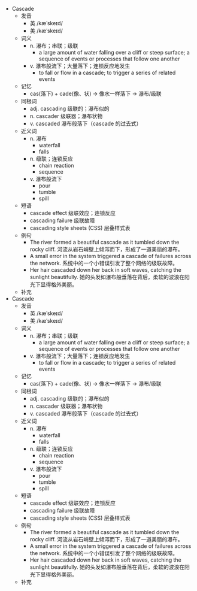 - Cascade  
  - 发音  
    - 英 /kæˈskeɪd/  
    - 美 /kæˈskeɪd/  
  - 词义  
    - n. 瀑布；串联；级联  
      - a large amount of water falling over a cliff or steep surface; a sequence of events or processes that follow one another  
    - v. 瀑布般流下；大量落下；连锁反应地发生  
      - to fall or flow in a cascade; to trigger a series of related events  
  - 记忆  
    - cas(落下) + cade(像、状) → 像水一样落下 → 瀑布/级联  
  - 同根词  
    - adj. cascading 级联的；瀑布似的  
    - n. cascader 级联器；瀑布状物  
    - v. cascaded 瀑布般落下（cascade 的过去式）  
  - 近义词  
    - n. 瀑布  
      - waterfall  
      - falls  
    - n. 级联；连锁反应  
      - chain reaction  
      - sequence  
    - v. 瀑布般流下  
      - pour  
      - tumble  
      - spill  
  - 短语  
    - cascade effect 级联效应；连锁反应  
    - cascading failure 级联故障  
    - cascading style sheets (CSS) 层叠样式表  
  - 例句  
    - The river formed a beautiful cascade as it tumbled down the rocky cliff. 河流从岩石峭壁上倾泻而下，形成了一道美丽的瀑布。  
    - A small error in the system triggered a cascade of failures across the network. 系统中的一个小错误引发了整个网络的级联故障。  
    - Her hair cascaded down her back in soft waves, catching the sunlight beautifully. 她的头发如瀑布般垂落在背后，柔软的波浪在阳光下显得格外美丽。  
  - 补充
- Cascade
  - 发音
    - 英 /kæˈskeɪd/
    - 美 /kæˈskeɪd/
  - 词义
    - n. 瀑布；串联；级联
      - a large amount of water falling over a cliff or steep surface; a sequence of events or processes that follow one another
    - v. 瀑布般流下；大量落下；连锁反应地发生
      - to fall or flow in a cascade; to trigger a series of related events
  - 记忆
    - cas(落下) + cade(像、状) → 像水一样落下 → 瀑布/级联
  - 同根词
    - adj. cascading 级联的；瀑布似的
    - n. cascader 级联器；瀑布状物
    - v. cascaded 瀑布般落下（cascade 的过去式）
  - 近义词
    - n. 瀑布
      - waterfall
      - falls
    - n. 级联；连锁反应
      - chain reaction
      - sequence
    - v. 瀑布般流下
      - pour
      - tumble
      - spill
  - 短语
    - cascade effect 级联效应；连锁反应
    - cascading failure 级联故障
    - cascading style sheets (CSS) 层叠样式表
  - 例句
    - The river formed a beautiful cascade as it tumbled down the rocky cliff. 河流从岩石峭壁上倾泻而下，形成了一道美丽的瀑布。
    - A small error in the system triggered a cascade of failures across the network. 系统中的一个小错误引发了整个网络的级联故障。
    - Her hair cascaded down her back in soft waves, catching the sunlight beautifully. 她的头发如瀑布般垂落在背后，柔软的波浪在阳光下显得格外美丽。
  - 补充
